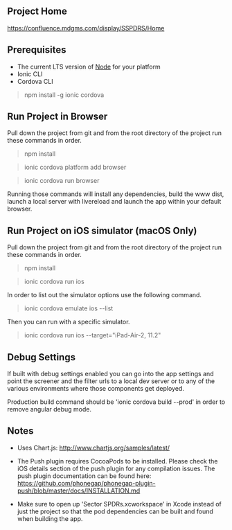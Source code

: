 ## Project Home ##
https://confluence.mdgms.com/display/SSPDRS/Home

## Prerequisites ##
- The current LTS version of [Node](https://nodejs.org/en/download/) for your platform
- Ionic CLI
- Cordova CLI

> npm install -g ionic cordova

## Run Project in Browser ##
Pull down the project from git and from the root directory of the project run
these commands in order.
> npm install

> ionic cordova platform add browser

> ionic cordova run browser

Running those commands will install any dependencies, build the www dist, launch
a local server with livereload and launch the app within your default browser.

## Run Project on iOS simulator (macOS Only) ##
Pull down the project from git and from the root directory of the project run
these commands in order.
> npm install

> ionic cordova run ios

In order to list out the simulator options use the following command.
> ionic cordova emulate ios --list

Then you can run with a specific simulator.
> ionic cordova run ios --target="iPad-Air-2, 11.2"

## Debug Settings
If built with debug settings enabled you can go into the app settings and point the screener and the filter urls to a local dev server or to any of the various environments where those components get deployed.

Production build command should be 'ionic cordova build --prod' in order to remove angular debug mode.

## Notes
- Uses Chart.js: http://www.chartjs.org/samples/latest/

- The Push plugin requires CocoaPods to be installed. Please check the iOS details section of the push plugin for any compilation issues. The push plugin documentation can be found here: https://github.com/phonegap/phonegap-plugin-push/blob/master/docs/INSTALLATION.md

- Make sure to open up 'Sector SPDRs.xcworkspace' in Xcode instead of just the project so that the pod dependencies can be built and found when building the app.
